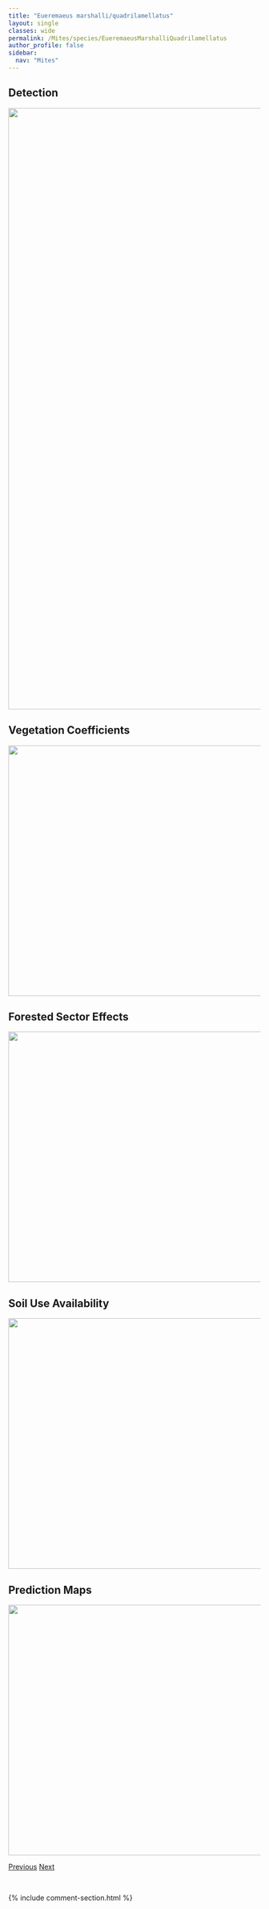 ```yaml
---
title: "Eueremaeus marshalli/quadrilamellatus"
layout: single
classes: wide
permalink: /Mites/species/EueremaeusMarshalliQuadrilamellatus
author_profile: false
sidebar:
  nav: "Mites"
---
```


<h2>Detection</h2>

<a href="https://drive.google.com/uc?export=view&id=1UPAL2ZjgIcbV22nc-0B8fM4qLi6YHWyx">
<img src="https://drive.google.com/uc?export=view&id=1UPAL2ZjgIcbV22nc-0B8fM4qLi6YHWyx" height = "1200" width = "800">
</a>


<h2>Vegetation Coefficients</h2>

<a href="https://drive.google.com/uc?export=view&id=1kO_wIYPTa6M5fJqdaHN7M7myco1PnQ2u">
<img src="https://drive.google.com/uc?export=view&id=1kO_wIYPTa6M5fJqdaHN7M7myco1PnQ2u" height = "500" width = "1000">
</a>


<h2>Forested Sector Effects</h2>

<a href="https://drive.google.com/uc?export=view&id=13BHNNaZgA3YeFy7lkq1VIHEsEP5SBNcc">
<img src="https://drive.google.com/uc?export=view&id=13BHNNaZgA3YeFy7lkq1VIHEsEP5SBNcc" height = "500" width = "1000">
</a>


<h2>Soil Use Availability</h2>

<a href="https://drive.google.com/uc?export=view&id=1VRgWs_PHa4GKCqUBlYsvfo4HHNBxs61B">
<img src="https://drive.google.com/uc?export=view&id=1VRgWs_PHa4GKCqUBlYsvfo4HHNBxs61B" height = "500" width = "1000">
</a>


<h2>Prediction Maps</h2>

<a href="https://drive.google.com/uc?export=view&id=1HVGbXfO6yXtWTd8bS76tUamRF8s4LnlD">
<img src="https://drive.google.com/uc?export=view&id=1HVGbXfO6yXtWTd8bS76tUamRF8s4LnlD" height = "500" width = "1000">
</a>


<a href="/DevelopmentWebsite/Mites/species/EueremaeusFoveolatus" class="pagination--pager" title="Eueremaeus foveolatus">Previous</a> <a href="/DevelopmentWebsite/Mites/species/EueremaeusMasinasin" class="pagination--pager" title="Eueremaeus masinasin">Next</a>

<p>&nbsp;</p>

{% include comment-section.html %}
